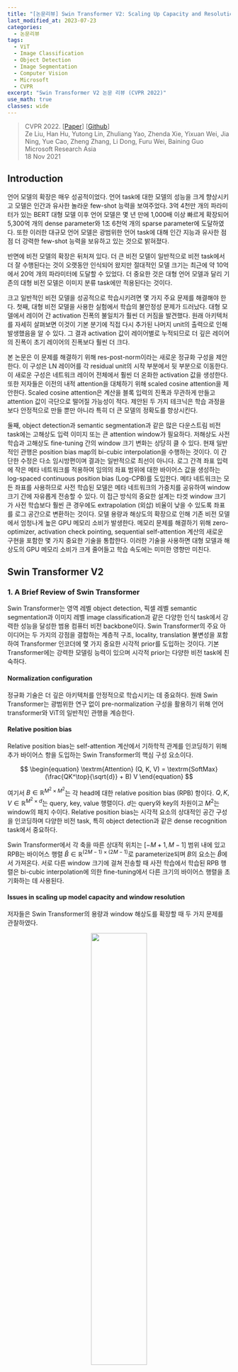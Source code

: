 ```yaml
---
title: "[논문리뷰] Swin Transformer V2: Scaling Up Capacity and Resolution"
last_modified_at: 2023-07-23
categories:
  - 논문리뷰
tags:
  - ViT
  - Image Classification
  - Object Detection
  - Image Segmentation
  - Computer Vision
  - Microsoft
  - CVPR
excerpt: "Swin Transformer V2 논문 리뷰 (CVPR 2022)"
use_math: true
classes: wide
---
```


> CVPR 2022. [[Paper](https://arxiv.org/abs/2111.09883)] [[Github](https://github.com/microsoft/Swin-Transformer)]  
> Ze Liu, Han Hu, Yutong Lin, Zhuliang Yao, Zhenda Xie, Yixuan Wei, Jia Ning, Yue Cao, Zheng Zhang, Li Dong, Furu Wei, Baining Guo  
> Microsoft Research Asia  
> 18 Nov 2021  

## Introduction
언어 모델의 확장은 매우 성공적이었다. 언어 task에 대한 모델의 성능을 크게 향상시키고 모델은 인간과 유사한 놀라운 few-shot 능력을 보여주었다. 3억 4천만 개의 파라미터가 있는 BERT 대형 모델 이후 언어 모델은 몇 년 만에 1,000배 이상 빠르게 확장되어 5,300억 개의 dense parameter와 1조 6천억 개의 sparse parameter에 도달하였다. 또한 이러한 대규모 언어 모델은 광범위한 언어 task에 대해 인간 지능과 유사한 점점 더 강력한 few-shot 능력을 보유하고 있는 것으로 밝혀졌다.

반면에 비전 모델의 확장은 뒤처져 있다. 더 큰 비전 모델이 일반적으로 비전 task에서 더 잘 수행된다는 것이 오랫동안 인식되어 왔지만 절대적인 모델 크기는 최근에 약 10억에서 20억 개의 파라미터에 도달할 수 있었다. 더 중요한 것은 대형 언어 모델과 달리 기존의 대형 비전 모델은 이미지 분류 task에만 적용된다는 것이다.

크고 일반적인 비전 모델을 성공적으로 학습시키려면 몇 가지 주요 문제를 해결해야 한다. 첫째, 대형 비전 모델을 사용한 실험에서 학습의 불안정성 문제가 드러났다. 대형 모델에서 레이어 간 activation 진폭의 불일치가 훨씬 더 커짐을 발견했다. 원래 아키텍처를 자세히 살펴보면 이것이 기본 분기에 직접 다시 추가된 나머지 unit의 출력으로 인해 발생했음을 알 수 있다. 그 결과 activation 값이 레이어별로 누적되므로 더 깊은 레이어의 진폭이 초기 레이어의 진폭보다 훨씬 더 크다. 

본 논문은 이 문제를 해결하기 위해 res-post-norm이라는 새로운 정규화 구성을 제안한다. 이 구성은 LN 레이어를 각 residual unit의 시작 부분에서 뒷 부분으로 이동한다. 이 새로운 구성은 네트워크 레이어 전체에서 훨씬 더 온화한 activation 값을 생성한다. 또한 저자들은 이전의 내적 attention을 대체하기 위해 scaled cosine attention을 제안한다. Scaled cosine attention은 계산을 블록 입력의 진폭과 무관하게 만들고 attention 값이 극단으로 떨어질 가능성이 적다. 제안된 두 가지 테크닉은 학습 과정을 보다 안정적으로 만들 뿐만 아니라 특히 더 큰 모델의 정확도를 향상시킨다.

둘째, object detection과 semantic segmentation과 같은 많은 다운스트림 비전 task에는 고해상도 입력 이미지 또는 큰 attention window가 필요하다. 저해상도 사전 학습과 고해상도 fine-tuning 간의 window 크기 변화는 상당히 클 수 있다. 현재 일반적인 관행은 position bias map의 bi-cubic interpolation을 수행하는 것이다. 이 간단한 수정은 다소 임시방편이며 결과는 일반적으로 최선이 아니다. 로그 간격 좌표 입력에 작은 메타 네트워크를 적용하여 임의의 좌표 범위에 대한 바이어스 값을 생성하는 log-spaced continuous position bias (Log-CPB)를 도입한다. 메타 네트워크는 모든 좌표를 사용하므로 사전 학습된 모델은 메타 네트워크의 가중치를 공유하여 window 크기 간에 자유롭게 전송할 수 있다. 이 접근 방식의 중요한 설계는 타겟 window 크기가 사전 학습보다 훨씬 큰 경우에도 extrapolation (외삽) 비율이 낮을 수 있도록 좌표를 로그 공간으로 변환하는 것이다. 모델 용량과 해상도의 확장으로 인해 기존 비전 모델에서 엄청나게 높은 GPU 메모리 소비가 발생한다. 메모리 문제를 해결하기 위해 zero-optimizer, activation check pointing, sequential self-attention 계산의 새로운 구현을 포함한 몇 가지 중요한 기술을 통합한다. 이러한 기술을 사용하면 대형 모델과 해상도의 GPU 메모리 소비가 크게 줄어들고 학습 속도에는 미미한 영향만 미친다.


## Swin Transformer V2
### 1. A Brief Review of Swin Transformer
Swin Transformer는 영역 레벨 object detection, 픽셀 레벨 semantic segmentation과 이미지 레벨 image classification과 같은 다양한 인식 task에서 강력한 성능을 달성한 범용 컴퓨터 비전 backbone이다. Swin Transformer의 주요 아이디어는 두 가지의 강점을 결합하는 계층적 구조, locality, translation 불변성을 포함하여 Transformer 인코더에 몇 가지 중요한 시각적 prior를 도입하는 것이다. 기본 Transformer에는 강력한 모델링 능력이 있으며 시각적 prior는 다양한 비전 task에 친숙하다.

#### Normalization configuration
정규화 기술은 더 깊은 아키텍처를 안정적으로 학습시키는 데 중요하다. 원래 Swin Transformer는 광범위한 연구 없이 pre-normalization 구성을 활용하기 위해 언어 transformer와 ViT의 일반적인 관행을 계승한다. 

#### Relative position bias
Relative position bias는 self-attention 계산에서 기하학적 관계를 인코딩하기 위해 추가 바이어스 항을 도입하는 Swin Transformer의 핵심 구성 요소이다.

$$
\begin{equation}
\textrm{Attention} (Q, K, V) = \textrm{SoftMax} (\frac{QK^\top}{\sqrt{d}} + B) V
\end{equation}
$$

여기서 $B \in \mathbb{R}^{M^2 \times M^2}$는 각 head에 대한 relative position bias (RPB) 항이다. $Q, K, V \in \mathbb{R}^{M^2 \times d}$는 query, key, value 행렬이다. $d$는 query와 key의 차원이고 $M^2$는 window의 패치 수이다. Relative position bias는 시각적 요소의 상대적인 공간 구성을 인코딩하며 다양한 비전 task, 특히 object detection과 같은 dense recognition task에서 중요하다.

Swin Transformer에서 각 축을 따른 상대적 위치는 $[-M+1, M-1]$ 범위 내에 있고 RPB는 바이어스 행렬 $\hat{B} \in \mathbb{R}^{(2M-1) \times (2M-1)}$로 parameterize되며 $B$의 요소는 $\hat{B}$에서 가져온다. 서로 다른 window 크기에 걸쳐 전송할 때 사전 학습에서 학습된 RPB 행렬은 bi-cubic interpolation에 의한 fine-tuning에서 다른 크기의 바이어스 행렬을 초기화하는 데 사용된다.

#### Issues in scaling up model capacity and window resolution
저자들은 Swin Transformer의 용량과 window 해상도를 확장할 때 두 가지 문제를 관찰하였다.

<center><img src='{{"/assets/img/swin-transformer-v2/swin-transformer-v2-fig3.webp" | relative_url}}' width="50%"></center>

1. **모델 용량을 확장할 때 불안정성 문제**: Swin Transformer 모델의 크기를 확장하면 더 깊은 레이어의 activation 값이 크게 증가한다. 가장 높은 진폭과 가장 낮은 진폭을 가진 레이어 간의 불일치는 $10^4$에 도달했다. 거대한 크기 (6.58억 파라미터)로 더 확장하면 위 그림에서 볼 수 있듯이 학습을 완료할 수 없다.
2. **Window 해상도 간에 모델을 전송할 때 성능이 저하됨**: Bi-cubic interpolation 접근법을 사용할 때, 사전 학습된 ImageNet-1K 모델 (256$\times$256 이미지, 8$\times$8 window 크기)의 정확도를 더 큰 이미지 해상도와 window 크기에서 직접 테스트할 때 정확도가 크게 감소한다. 

### 2. Scaling Up Model Capacity
앞서 언급했듯이 Swin Transformer와 대부분의 ViT는 바닐라 ViT에서 상속된 각 블록의 시작 부분에 layer norm (LN) 레이어를 채택한다. 모델 용량을 확장하면 더 깊은 레이어에서 activation 값의 상당한 증가가 관찰된다. 실제로 pre-normalization 구성에서 각 residual block의 출력 activation 값은 다시 기본 분기로 다시 병합되고 기본 분기의 진폭은 더 깊은 레이어에서 점점 더 커진다. 서로 다른 레이어의 큰 진폭 불일치로 인해 학습이 불안정해진다. 

#### Post normalization
<center><img src='{{"/assets/img/swin-transformer-v2/swin-transformer-v2-fig1.webp" | relative_url}}' width="55%"></center>
<br>
본 논문은 이 문제를 완화하기 위해 위 그림과 같이 residual post normalization 접근 방식을 대신 사용할 것을 제안한다. 이 접근 방식에서 각 residual block의 출력은 메인 분기로 다시 병합되기 전에 정규화되며 메인 분기의 진폭은 레이어가 더 깊어지면 축적되지 않는다. 이 접근 방식에 의한 activation 진폭은 원래 pre-normalization 구성보다 훨씬 약하다. 가장 큰 모델의 학습에서는 학습을 더욱 안정화하기 위해 6개의 Transformer 블록마다 기본 분기에 추가 LN 레이어를 도입한다.

#### Scaled cosine attention
원래 self-attention 계산에서 픽셀 쌍의 유사도 항은 query와 key 벡터의 내적으로 계산된다. 저자들은 이 접근법이 대규모 비전 모델에서 사용될 때 일부 블록과 head의 학습된 attention map이 특히 res-post-norm 구성에서 몇 개의 픽셀 쌍에 의해 지배되는 경우가 많다는 것을 발견했다. 본 논문은 이 문제를 완화하기 위해 스케일링된 코사인 함수로 픽셀 쌍 $i$와 $j$의 attention logit을 계산하는 scaled cosine attention 접근법을 제안하였다.

$$
\begin{equation}
\textrm{Sim} (q_i, k_j) = \frac{\cos (q_i, k_j)}{\tau} + B_{ij}
\end{equation}
$$

여기서 $B_{ij}$는 $i$와 $j$ 사이의 RPB이다. $\tau$는 학습 가능한 스칼라이며 head와 레이어 사이에 공유되지 않는다. $\tau$는 0.01보다 크게 설정된다. 코사인 함수는 이미 정규화되어 있으므로 온화한 attention 값을 얻을 수 있다. 

### 3. Scaling Up Window Resolution
#### Continuous relative position bias
Parameterize된 바이어스를 직접 최적화하는 대신 continuous position bias (CPB) 접근 방식은 상대 좌표에서 작은 메타 네트워크를 채택한다. 

$$
\begin{equation}
B (\Delta x, \Delta y) = \mathcal{G} (\Delta x, \Delta y)
\end{equation}
$$

여기서 $\mathcal{G}$는 작은 네트워크, 예를 들어 ReLU가 사이에 있는 2-layer MLP이다. 

메타 네트워크 $\mathcal{G}$는 임의의 상대 좌표에 대한 바이어스 값을 생성하므로 window 크기를 임의로 변경하는 fine-tuning task로 자연스럽게 전환될 수 있다. Inference에서 각 상대 위치의 바이어스 값은 미리 계산되어 모델 파라미터로 저장될 수 있으므로 inference는 원래 parameterize된 바이어스 접근법과 동일하다.

#### Log-spaced coordinates
매우 다양한 window 크기에 걸쳐 전송할 때 상대 좌표 범위의 많은 부분을 외삽해야 한다. 이 문제를 완화하기 위해 저자들은 원래 선형 간격 좌표 대신 로그 간격 좌표를 사용할 것을 제안하였다.

$$
\begin{equation}
\hat{\Delta x} = \textrm{sign} (x) \cdot \log (1 + \vert \Delta x \vert) \\
\hat{\Delta y} = \textrm{sign} (y) \cdot \log (1 + \vert \Delta y \vert)
\end{equation}
$$

여기서 $\Delta x$, $\Delta y$는 선형 간격 좌표이고 $\hat{\Delta x}$, $\hat{\Delta y}$는 로그 간격 좌표이다.

로그 간격 좌표를 사용하면 window 해상도에 걸쳐 RPB를 전송할 때 필요한 외삽 비율이 원래 선형 간격 좌표를 사용하는 것보다 훨씬 작아진다. 예를 들어, 원래 좌표를 사용하여 사전 학습된 8$\times$8 window 크기에서 fine-tuning된 16$\times$16 window 크기로 전송하는 경우 입력 좌표 범위는 $[-7, 7] \times [-7, 7]$에서 $[-15, 15] \times [-15, 15]$이다. 외삽 비율은 원래 범위의 $8/7 = 1.14 \times$이다. 로그 간격 좌표를 사용하면 입력 범위는 $[-2.079, 2.079] \times [-2.079 \times 2.079]$에서 $[-2.733, 2.733] \times [-2.733 \times 2.733]$이다. 외삽 비율은 원래 범위의 0.33배로 원래 선형 간격 좌표를 사용하는 것보다 약 4배 작은 외삽 비율이다.

### 4. Self-Supervised Pre-training
더 큰 모델은 더 많은 데이터를 필요로 한다. 데이터 부족 문제를 해결하기 위해 이전의 대형 비전 모델은 일반적으로 JFT-3B와 같은 대용량 레이블 데이터를 사용하였다. 본 논문에서는 레이블이 지정된 데이터에 대한 요구를 완화하기 위해 self-supervised 사전 학습 방법인 SimMIM을 활용한다. 저자들은 이 접근 방식을 통해 7천만 개의 레이블이 지정된 이미지만 사용하여 4개의 대표적인 비전 벤치마크에서 SOTA를 달성하는 30억 개의 파라미터의 강력한 Swin Transformer 모델을 성공적으로 학습시켰다.

### 5. Implementation to Save GPU Memory
또 다른 문제는 용량과 해상도가 모두 큰 경우 일반 구현으로 감당할 수 없는 GPU 메모리 소비에 있다. 메모리 문제를 해결하기 위해 다음 구현을 채택한다.

1. **Zero-Redundancy Optimizer (ZeRO)**: Optimizer의 일반적인 데이터 병렬 구현에서 모델 파라미터와 최적화 상태는 모든 GPU에 브로드캐스트된다. 이 구현은 GPU 메모리 소비에 매우 우호적이지 않다. 예를 들어, 30억 개의 파라미터 모델은 AdamW 옵티마이저와 fp32 가중치/상태가 사용될 때 48GB의 GPU 메모리를 소비한다. ZeRO optimizer를 사용하면 모델 파라미터와 해당 최적화 상태가 분할되어 여러 GPU에 분산되어 메모리 소비가 크게 줄어든다. 저자들은 DeepSpeed 프레임워크를 채택하고 ZeRO 1단계 옵션을 사용하였다. 이 최적화는 학습 속도에 거의 영향을 미치지 않는다.
2. **Activation check-pointing**: Transformer 레이어의 feature map도 많은 GPU 메모리를 사용하므로 이미지 및 window 해상도가 높을 때 병목 현상이 발생할 수 있다. Activation check-pointing 기술은 메모리 소비를 크게 줄일 수 있는 반면 학습 속도는 최대 30% 느려진다.
3. **Sequential self-attention computation**: 예를 들어 window 크기가 32$\times$32인 1,536$\times$1,536 해상도의 이미지와 같이 매우 큰 해상도에서 대형 모델을 학습시키려면 일반 A100 GPU (40GB 메모리)는 위의 두 가지 최적화 기술을 사용하더라도 여전히 저렴하지 않다. 이 경우 self-attention 모듈이 병목 현상을 일으킨다. 이 문제를 완화하기 위해 이전의 일괄 계산 방식을 사용하는 대신 순차적으로 self-attention 계산을 구현한다. 이 최적화는 처음 두 단계의 레이어에 적용되며 전체 학습 속도에 거의 영향을 미치지 않는다.

### 6. Model configurations
Swin Transformer V2의 다음 4가지 구성에 대해 원래 Swin Transformer의 stage, 블록, 채널 설정을 유지한다. 

- **SwinV2-T**: $C$ = 96, 블럭 수 = {2, 2, 6, 2}
- **SwinV2-S**: $C$ = 96, 블럭 수 = {2, 2, 18, 2}
- **SwinV2-B**: $C$ = 128, 블럭 수 = {2, 2, 18, 2}
- **SwinV2-L**: $C$ = 192, 블럭 수 = {2, 2, 18, 2}

여기서 $C$는 첫 번째 stage의 채널 수이다. 

저자들은 여기에 Swin Transformer V2의 크기를 키운 2가지 구성인 huge와 giant를 추가하였다. 

- **SwinV2-H**: $C$ = 352, 블럭 수 = {2, 2, 18, 2}, 파라미터 6.58억 개
- **SwinV2-G**: $C$ = 512, 블럭 수 = {2, 2, 42, 4}, 파라미터 30억 개

SwinV2-H와 SwinV2-G의 경우 6개 레이어마다 기본 분기에 추가 LN 레이어를 추가하였다. 

## Experiments
- 데이터셋
  - ImageNet-1K image classification
  - COCO object detection
  - ADE20K semantic segmentation
  - Kinetics-400 video action recognition (SwinV2-G)

### 1. Scaling Up Experiments
다음은 ImageNet-1K V1/V2에서 대형 비전 모델들과 classification 결과를 비교한 표이다.

<center><img src='{{"/assets/img/swin-transformer-v2/swin-transformer-v2-table2.webp" | relative_url}}' width="100%"></center>
<br>
다음은 COCO object detection과 instance segmentation에서 이전 최고의 결과들과 비교한 표이다. I(W)는 이미지와 window의 크기를 뜻한다.

<center><img src='{{"/assets/img/swin-transformer-v2/swin-transformer-v2-table3.webp" | relative_url}}' width="48%"></center>
<br>
다음은 ADE20K semantic segmentation에서 이전 최고의 결과들과 비교한 표이다. 

<center><img src='{{"/assets/img/swin-transformer-v2/swin-transformer-v2-table4.webp" | relative_url}}' width="45%"></center>
<br>
다음은 Kinetics-400 video action classification에서 이전 최고의 결과들과 비교한 표이다. 

<center><img src='{{"/assets/img/swin-transformer-v2/swin-transformer-v2-table5.webp" | relative_url}}' width="55%"></center>

### 2. Ablation Study
다음은 res-post-norm과 cosine attention에 대한 ablation 결과이다.

<center><img src='{{"/assets/img/swin-transformer-v2/swin-transformer-v2-table6.webp" | relative_url}}' width="49%"></center>
<br>
다음은 다른 정규화 방법들과 비교한 표이다.

<center><img src='{{"/assets/img/swin-transformer-v2/swin-transformer-v2-table7.webp" | relative_url}}' width="52%"></center>
<br>
다음은 다양한 모델 크기에 대한 신호 전파 그래프이다. 

<center><img src='{{"/assets/img/swin-transformer-v2/swin-transformer-v2-fig2.webp" | relative_url}}' width="65%"></center>
<br>
다음은 다양한 position bias 접근법에 대한 비교 결과이다.

<center><img src='{{"/assets/img/swin-transformer-v2/swin-transformer-v2-table1.webp" | relative_url}}' width="100%"></center>
<br>
다음은 다양한 모델 크기에서 Log-CPB에 대한 ablation 결과이다.

<center><img src='{{"/assets/img/swin-transformer-v2/swin-transformer-v2-table8.webp" | relative_url}}' width="49%"></center>